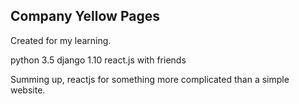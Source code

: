 ## Company Yellow Pages

Created for my learning.

python 3.5
django 1.10
react.js with friends

Summing up, reactjs for something more complicated than a simple website.
